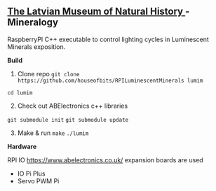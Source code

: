 ## [The Latvian Museum of Natural History ](https://www.dabasmuzejs.gov.lv/) - Mineralogy
RaspberryPI C++ executable to control lighting cycles in Luminescent Minerals exposition.

**Build**

1) Clone repo ``git clone https://github.com/houseofbits/RPILuminescentMinerals lumim``

``cd lumim``

2) Check out ABElectronics c++ libraries

``git submodule init``
``git submodule update``

3) Make & run ``make`` ``./lumim``

**Hardware**

RPI IO https://www.abelectronics.co.uk/ expansion boards are used
- IO Pi Plus
- Servo PWM Pi

